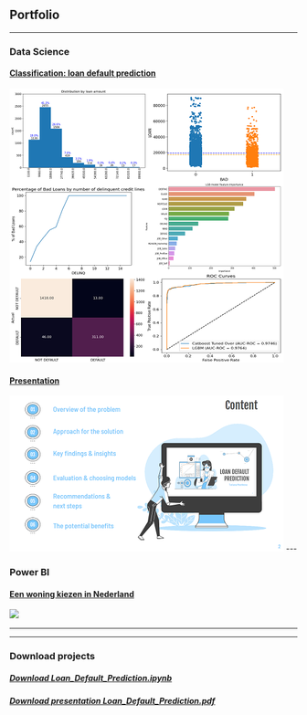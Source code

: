## Portfolio

---






### Data Science

#### [Classification: loan default prediction](/Loan_Default_Prediction)
<img src="images/LOAN_DEFAULT_PREDICRION.png"/>

#### [Presentation](pdf/Loan_Default_Prediction.pdf)
<img src="images/Content.png?raw=true"/>
---


### Power BI
#### [Een woning kiezen in Nederland](/pdf/sample_presentation.pdf)
<img src="images/dummy_thumbnail.jpg?raw=true"/>

---

---

### Download projects

##### <a href="/Loan_Default_Prediction.ipynb" download>Download Loan_Default_Prediction.ipynb</a>
##### <a href="pdf/Loan_Default_Prediction.pdf" download>Download presentation Loan_Default_Prediction.pdf</a>

